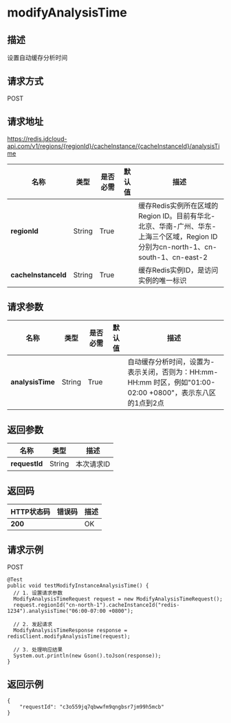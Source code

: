 # modifyAnalysisTime


## 描述
设置自动缓存分析时间

## 请求方式
POST

## 请求地址
https://redis.jdcloud-api.com/v1/regions/{regionId}/cacheInstance/{cacheInstanceId}/analysisTime

|名称|类型|是否必需|默认值|描述|
|---|---|---|---|---|
|**regionId**|String|True| |缓存Redis实例所在区域的Region ID。目前有华北-北京、华南-广州、华东-上海三个区域，Region ID分别为cn-north-1、cn-south-1、cn-east-2|
|**cacheInstanceId**|String|True| |缓存Redis实例ID，是访问实例的唯一标识|

## 请求参数
|名称|类型|是否必需|默认值|描述|
|---|---|---|---|---|
|**analysisTime**|String|True| |自动缓存分析时间，设置为-表示关闭，否则为：HH:mm-HH:mm 时区，例如"01:00-02:00 +0800"，表示东八区的1点到2点|


## 返回参数
|名称|类型|描述|
|---|---|---|
|**requestId**|String|本次请求ID|


## 返回码
|HTTP状态码|错误码|描述|
|---|---|---|
|**200**||OK|

## 请求示例
POST
```
@Test
public void testModifyInstanceAnalysisTime() {
  // 1. 设置请求参数
  ModifyAnalysisTimeRequest request = new ModifyAnalysisTimeRequest();
  request.regionId("cn-north-1").cacheInstanceId("redis-1234").analysisTime("06:00-07:00 +0800");

  // 2. 发起请求
  ModifyAnalysisTimeResponse response = redisClient.modifyAnalysisTime(request);

  // 3. 处理响应结果
  System.out.println(new Gson().toJson(response));
}

```

## 返回示例
```
{
    "requestId": "c3o559jq7qbwwfm9qngbsr7jm99h5mcb"
}
```
